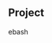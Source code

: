 Project 
---------------------------------------------------------------------------------------------------------------------------------------------------------------------------
ebash
